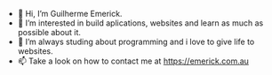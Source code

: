 - 👋 Hi, I’m Guilherme Emerick.
- 👀 I’m interested in build aplications, websites and learn as much as possible about it.
- 🌱 I’m always studing about programming and i love to give life to websites.
- 📫 Take a look on how to contact me at https://emerick.com.au

<!---
EmerickDev/EmerickDev is a ✨ special ✨ repository because its `README.md` (this file) appears on your GitHub profile.
You can click the Preview link to take a look at your changes.
--->
